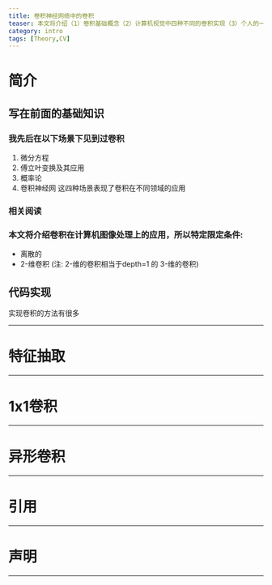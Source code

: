 ```yaml
---
title: 卷积神经网络中的卷积
teaser: 本文将介绍（1）卷积基础概念（2）计算机视觉中四种不同的卷积实现（3）个人的一点卷积使用技巧
category: intro
tags: [Theory,CV]
---
```


# 简介

## 写在前面的基础知识

### 我先后在以下场景下见到过卷积
1. 微分方程
2. 傅立叶变换及其应用
3. 概率论
4. 卷积神经网
这四种场景表现了卷积在不同领域的应用

### 相关阅读 

 [推荐一下Christopher Olah 的理解卷积的blog]:http://colah.github.io/posts/2014-07-Understanding-Convolutions/
 [数学的论证参考]:https://www.dsprelated.com/freebooks/mdft/Convolution.html

### 本文将介绍卷积在计算机图像处理上的应用，所以特定限定条件:
* 离散的 
* 2-维卷积 (注: 2-维的卷积相当于depth=1 的 3-维的卷积)

## 代码实现
实现卷积的方法有很多

---

# 特征抽取

---
# 1x1卷积

---
# 异形卷积

---

# 引用

---
# 声明


---
